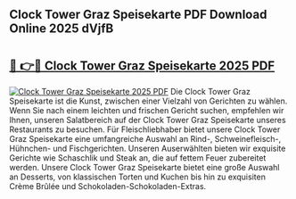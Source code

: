 ## Clock Tower Graz Speisekarte PDF Download Online 2025 dVjfB

# <h2><a href="http://gc6md8.nevu.top/?p=Clock+Tower+Graz+Speisekarte">🔗 👉🔴 Clock Tower Graz Speisekarte 2025 PDF</a></h2>

[![Clock Tower Graz Speisekarte 2025 PDF](https://i.imgur.com/dBaPXMq.png)](http://gc6md8.nevu.top/?p=Clock+Tower+Graz+Speisekarte)
Die Clock Tower Graz Speisekarte ist die Kunst, zwischen einer Vielzahl von Gerichten zu wählen. Wenn Sie nach einem leichten und frischen Gericht suchen, empfehlen wir Ihnen, unseren Salatbereich auf der Clock Tower Graz Speisekarte unseres Restaurants zu besuchen. Für Fleischliebhaber bietet unsere Clock Tower Graz Speisekarte eine umfangreiche Auswahl an Rind-, Schweinefleisch-, Hühnchen- und Fischgerichten. Unseren Auserwählten bieten wir exquisite Gerichte wie Schaschlik und Steak an, die auf fettem Feuer zubereitet werden. Unsere Clock Tower Graz Speisekarte bietet eine große Auswahl an Desserts, von klassischen Torten und Kuchen bis hin zu exquisiten Crème Brûlée und Schokoladen-Schokoladen-Extras.
